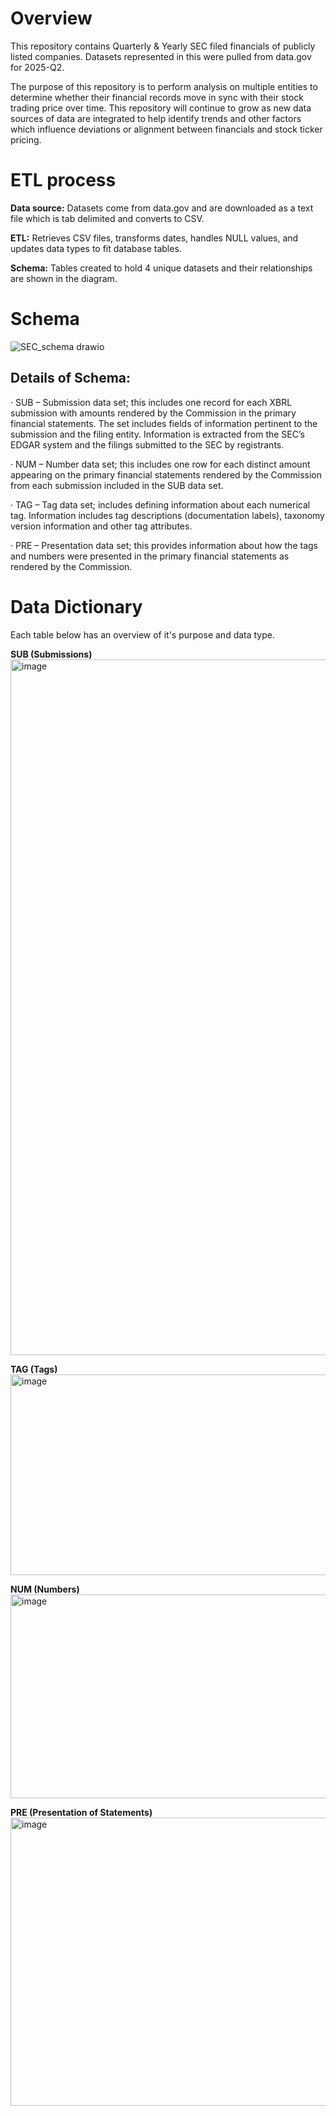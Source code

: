 # Overview
This repository contains Quarterly &amp; Yearly SEC filed financials of publicly listed companies.  Datasets represented in this were pulled from data.gov for 2025-Q2.  

The purpose of this repository is to perform analysis on multiple entities to determine whether their financial records move in sync with their stock trading price over time.  This repository will continue to grow as new data sources of data are integrated to help identify trends and other factors which influence deviations or alignment between financials and stock ticker pricing.

# ETL process
**Data source:** Datasets come from data.gov and are downloaded as a text file which is tab delimited and converts to CSV.

**ETL:** Retrieves CSV files, transforms dates, handles NULL values, and updates data types to fit database tables.

**Schema:** Tables created to hold 4 unique datasets and their relationships are shown in the diagram.

# Schema
![SEC_schema drawio](https://github.com/user-attachments/assets/d41fe420-1d12-40a8-832f-f0767966c539)

## Details of Schema:
·          SUB – Submission data set; this includes one record for each XBRL submission with amounts rendered by the Commission in the primary financial statements. The set includes fields of information pertinent to the submission and the filing entity. Information is extracted from the SEC’s EDGAR system and the filings submitted to the SEC by registrants.

·          NUM – Number data set; this includes one row for each distinct amount appearing on the primary financial statements rendered by the Commission from each submission included in the SUB data set.

·          TAG – Tag data set; includes defining information about each numerical tag.  Information includes tag descriptions (documentation labels), taxonomy version information and other tag attributes.

·          PRE – Presentation data set; this provides information about how the tags and numbers were presented in the primary financial statements as rendered by the Commission.

# Data Dictionary
Each table below has an overview of it's purpose and data type.

**SUB (Submissions)** 
<img width="1065" height="1113" alt="image" src="https://github.com/user-attachments/assets/5e558734-89e1-4596-84d3-cbbce7d3c09d" />

**TAG (Tags)**
<img width="1065" height="321" alt="image" src="https://github.com/user-attachments/assets/d8df3622-6610-4302-9c4e-2a0f4883eceb" />

**NUM (Numbers)**
<img width="1066" height="326" alt="image" src="https://github.com/user-attachments/assets/56809a03-a3f7-4fd5-a532-cf3079352f81" />

**PRE (Presentation of Statements)**
<img width="1065" height="461" alt="image" src="https://github.com/user-attachments/assets/a67c5b56-69ae-4537-8205-c86bac4e4a0b" />
